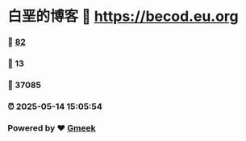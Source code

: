 # 白垩的博客 :link: https://becod.eu.org 
### :page_facing_up: [82](https://becod.eu.org/tag.html) 
### :speech_balloon: 13 
### :hibiscus: 37085 
### :alarm_clock: 2025-05-14 15:05:54 
### Powered by :heart: [Gmeek](https://github.com/Meekdai/Gmeek)
